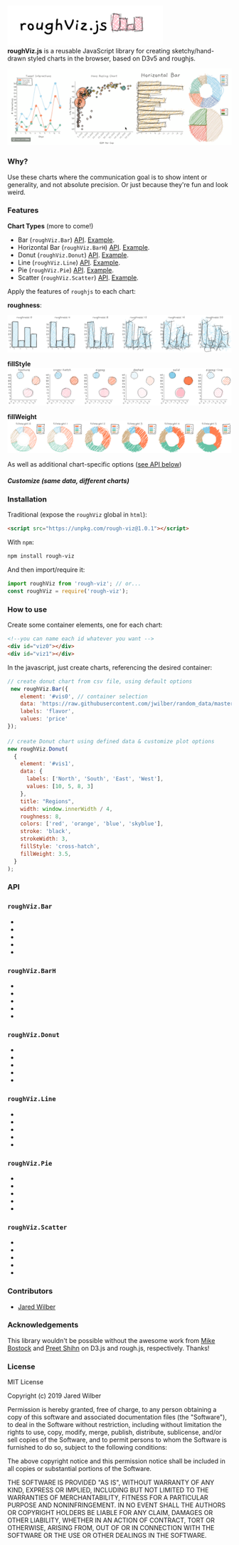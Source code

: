 <img src="https://raw.githubusercontent.com/jwilber/random_data/master/roughViz_Title.png"  width="350" alt="roughViz.js"><br>
**roughViz.js** is a reusable JavaScript library for creating sketchy/hand-drawn styled charts in the browser, based on D3v5 and roughjs.

<img src="https://raw.githubusercontent.com/jwilber/random_data/master/roughViz.gif" alt="roughViz.js">


### Why?
Use these charts where the communication goal is to show intent or generality, and not absolute precision. Or just because they're fun and look weird. 


### Features

**Chart Types** (more to come!)
<ul>
 <li>Bar (<code>roughViz.Bar</code>) <a href="#Bar">API</a>. <a href="#Bar">Example</a>.</li>
<li> Horizontal Bar (<code>roughViz.BarH</code>) <a href="#BarH">API</a>. <a href="#Bar">Example</a>.</li>
<li> Donut (<code>roughViz.Donut</code>) <a href="#Donut">API</a>. <a href="#Bar">Example</a>.</li>
<li> Line (<code>roughViz.Line</code>) <a href="#Line">API</a>. <a href="#Bar">Example</a>.</li>
<li> Pie (<code>roughViz.Pie</code>) <a href="#Pie">API</a>. <a href="#Bar">Example</a>.</li>
<li> Scatter (<code>roughViz.Scatter</code>) <a href="#Scatter">API</a>. <a href="#Bar">Example</a>.</li>
 </ul>

Apply the features of `roughjs` to each chart:

**roughness**:

<img src="https://raw.githubusercontent.com/jwilber/random_data/master/roughViz_roughnessbars.png"  alt="roughness examples">

**fillStyle**
<img src="https://raw.githubusercontent.com/jwilber/random_data/master/rough_fillStyles.png"  alt="fillStyle examples">


**fillWeight**
<img src="https://raw.githubusercontent.com/jwilber/random_data/master/roughViz_fillweight.png"  alt="fillStyle examples">


As well as additional chart-specific options ([see API below](#API))

##### Customize (same data, different charts)


### Installation

Traditional (expose the `roughViz` global in `html`):

```html
<script src="https://unpkg.com/rough-viz@1.0.1"></script>
```

With `npm`:

```sh
npm install rough-viz
```

And then import/require it:

```js
import roughViz from 'rough-viz'; // or...
const roughViz = require('rough-viz');
```

### How to use

Create some container elements, one for each chart:

```html
<!--you can name each id whatever you want -->
<div id="viz0"></div>
<div id="viz1"></div>
```
In the javascript, just create charts, referencing the desired container:
```js
// create donut chart from csv file, using default options
 new roughViz.Bar({
    element: '#vis0', // container selection
    data: 'https://raw.githubusercontent.com/jwilber/random_data/master/flavors.csv',
    labels: 'flavor',
    values: 'price'
});

// create Donut chart using defined data & customize plot options
new roughViz.Donut(
  {
    element: '#vis1',
    data: {
      labels: ['North', 'South', 'East', 'West'],
      values: [10, 5, 8, 3]
    },
    title: "Regions",
    width: window.innerWidth / 4,
    roughness: 8,
    colors: ['red', 'orange', 'blue', 'skyblue'],
    stroke: 'black',
    strokeWidth: 3,
    fillStyle: 'cross-hatch',
    fillWeight: 3.5,
  }
);
```

<h3 id="API">API</h3>

### <code id="Bar">roughViz.Bar</code>

-
-
-
-
-

### <code id="BarH">roughViz.BarH</code>

-
-
-
-
-


### <code id="Donut">roughViz.Donut</code>

-
-
-
-
-


### <code id="Line">roughViz.Line</code>

-
-
-
-
-


### <code id="Pie">roughViz.Pie</code>

-
-
-
-
-


### <code id="Scatter">roughViz.Scatter</code>

-
-
-
-
-


### Contributors
- [Jared Wilber](https://twitter.com/jdwlbr)


### Acknowledgements
This library wouldn't be possible without the awesome work from [Mike Bostock](https://twitter.com/mbostock) and [Preet Shihn](https://twitter.com/preetster) on D3.js and rough.js, respectively. Thanks!

### License
MIT License

Copyright (c) 2019 Jared Wilber

Permission is hereby granted, free of charge, to any person obtaining a copy of this software and associated documentation files (the "Software"), to deal in the Software without restriction, including without limitation the rights to use, copy, modify, merge, publish, distribute, sublicense, and/or sell copies of the Software, and to permit persons to whom the Software is furnished to do so, subject to the following conditions:

The above copyright notice and this permission notice shall be included in all copies or substantial portions of the Software.

THE SOFTWARE IS PROVIDED "AS IS", WITHOUT WARRANTY OF ANY KIND, EXPRESS OR IMPLIED, INCLUDING BUT NOT LIMITED TO THE WARRANTIES OF MERCHANTABILITY, FITNESS FOR A PARTICULAR PURPOSE AND NONINFRINGEMENT. IN NO EVENT SHALL THE AUTHORS OR COPYRIGHT HOLDERS BE LIABLE FOR ANY CLAIM, DAMAGES OR OTHER LIABILITY, WHETHER IN AN ACTION OF CONTRACT, TORT OR OTHERWISE, ARISING FROM, OUT OF OR IN CONNECTION WITH THE SOFTWARE OR THE USE OR OTHER DEALINGS IN THE SOFTWARE.
